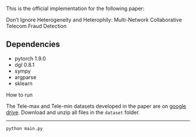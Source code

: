

This is the official implementation for the following paper:

Don’t Ignore Heterogeneity and Heterophily: Multi-Network Collaborative Telecom Fraud Detection



Dependencies
----------------------
- pytorch 1.9.0
- dgl 0.8.1
- sympy
- argparse
- sklearn


How to run

The Tele-max and Tele-min datasets developed in the paper are on [google drive]([https://drive.google.com/drive/folders/1PpNwvZx_YRSCDiHaBUmRIS3x1rZR7fMr?usp=sharing](https://drive.google.com/drive/folders/1XKuWtnmxNEPWFNsgJpn8AGme6UZIP7o5?usp=sharing)). Download and unzip all files in the `dataset` folder.
 
--------------------------------

```
python main.py 

```



